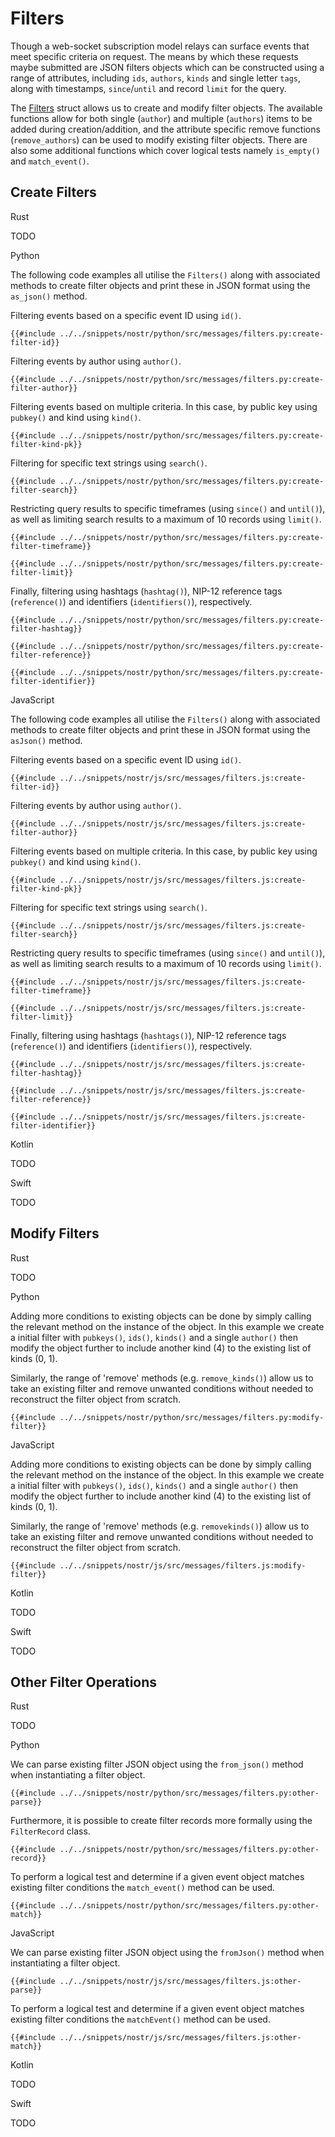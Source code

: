 # Filters

Though a web-socket subscription model relays can surface events that meet specific criteria on request. 
The means by which these requests maybe submitted are JSON filters objects which can be constructed using a range of attributes, 
including `ids`, `authors`, `kinds` and single letter `tags`, along with timestamps, `since`/`until` and record `limit` for the query.

The [Filters](https://docs.rs/nostr/latest/nostr/types/filter/struct.Filter.html) struct allows us to create and modify filter objects. 
The available functions allow for both single (`author`) and multiple (`authors`) items to be added during creation/addition, 
and the attribute specific remove functions (`remove_authors`) can be used to modify existing filter objects. 
There are also some additional functions which cover logical tests namely `is_empty()` and `match_event()`. 

## Create Filters

<custom-tabs category="lang">

<div slot="title">Rust</div>
<section>

TODO

</section>

<div slot="title">Python</div>
<section>

The following code examples all utilise the `Filters()` along with associated methods to create filter objects and print these in JSON format using the `as_json()` method.

Filtering events based on a specific event ID using `id()`.

```python,ignore
{{#include ../../snippets/nostr/python/src/messages/filters.py:create-filter-id}}
```

Filtering events by author using `author()`.

```python,ignore
{{#include ../../snippets/nostr/python/src/messages/filters.py:create-filter-author}}
```

Filtering events based on multiple criteria. In this case, by public key using `pubkey()` and kind using `kind()`.

```python,ignore
{{#include ../../snippets/nostr/python/src/messages/filters.py:create-filter-kind-pk}}
```

Filtering for specific text strings using `search()`.

```python,ignore
{{#include ../../snippets/nostr/python/src/messages/filters.py:create-filter-search}}
```

Restricting query results to specific timeframes (using `since()` and `until()`), as well as limiting search results to a maximum of 10 records using `limit()`.

```python,ignore
{{#include ../../snippets/nostr/python/src/messages/filters.py:create-filter-timeframe}}
```

```python,ignore
{{#include ../../snippets/nostr/python/src/messages/filters.py:create-filter-limit}}
```

Finally, filtering using hashtags (`hashtag()`), NIP-12 reference tags (`reference()`) and identifiers (`identifiers()`), respectively.

```python,ignore
{{#include ../../snippets/nostr/python/src/messages/filters.py:create-filter-hashtag}}
```

```python,ignore
{{#include ../../snippets/nostr/python/src/messages/filters.py:create-filter-reference}}
```

```python,ignore
{{#include ../../snippets/nostr/python/src/messages/filters.py:create-filter-identifier}}
```

</section>

<div slot="title">JavaScript</div>
<section>

The following code examples all utilise the `Filters()` along with associated methods to create filter objects and print these in JSON format using the `asJson()` method.

Filtering events based on a specific event ID using `id()`.

```javascript,ignore
{{#include ../../snippets/nostr/js/src/messages/filters.js:create-filter-id}}
```

Filtering events by author using `author()`.

```javascript,ignore
{{#include ../../snippets/nostr/js/src/messages/filters.js:create-filter-author}}
```

Filtering events based on multiple criteria. In this case, by public key using `pubkey()` and kind using `kind()`.

```javascript,ignore
{{#include ../../snippets/nostr/js/src/messages/filters.js:create-filter-kind-pk}}
```

Filtering for specific text strings using `search()`.

```javascript,ignore
{{#include ../../snippets/nostr/js/src/messages/filters.js:create-filter-search}}
```

Restricting query results to specific timeframes (using `since()` and `until()`), as well as limiting search results to a maximum of 10 records using `limit()`.

```javascript,ignore
{{#include ../../snippets/nostr/js/src/messages/filters.js:create-filter-timeframe}}
```

```javascript,ignore
{{#include ../../snippets/nostr/js/src/messages/filters.js:create-filter-limit}}
```

Finally, filtering using hashtags (`hashtags()`), NIP-12 reference tags (`reference()`) and identifiers (`identifiers()`), respectively.

```javascript,ignore
{{#include ../../snippets/nostr/js/src/messages/filters.js:create-filter-hashtag}}
```

```javascript,ignore
{{#include ../../snippets/nostr/js/src/messages/filters.js:create-filter-reference}}
```

```javascript,ignore
{{#include ../../snippets/nostr/js/src/messages/filters.js:create-filter-identifier}}
```

</section>

<div slot="title">Kotlin</div>
<section>

TODO

</section>

<div slot="title">Swift</div>
<section>

TODO

</section>
</custom-tabs>

## Modify Filters

<custom-tabs category="lang">

<div slot="title">Rust</div>
<section>

TODO

</section>

<div slot="title">Python</div>
<section>

Adding more conditions to existing objects can be done by simply calling the relevant method on the instance of the object. 
In this example we create a initial filter with `pubkeys()`, `ids()`, `kinds()` and a single `author()` then modify the object further to include another kind (4) to the existing list of kinds (0, 1).

Similarly, the range of 'remove' methods (e.g. `remove_kinds()`) allow us to take an existing filter and remove unwanted conditions without needed to reconstruct the filter object from scratch.

```python,ignore
{{#include ../../snippets/nostr/python/src/messages/filters.py:modify-filter}}
```

</section>

<div slot="title">JavaScript</div>
<section>

Adding more conditions to existing objects can be done by simply calling the relevant method on the instance of the object. 
In this example we create a initial filter with `pubkeys()`, `ids()`, `kinds()` and a single `author()` then modify the object further to include another kind (4) to the existing list of kinds (0, 1).

Similarly, the range of 'remove' methods (e.g. `removekinds()`) allow us to take an existing filter and remove unwanted conditions without needed to reconstruct the filter object from scratch.

```javascript,ignore
{{#include ../../snippets/nostr/js/src/messages/filters.js:modify-filter}}
```
</section>

<div slot="title">Kotlin</div>
<section>

TODO

</section>

<div slot="title">Swift</div>
<section>

TODO

</section>
</custom-tabs>

## Other Filter Operations

<custom-tabs category="lang">

<div slot="title">Rust</div>
<section>

TODO

</section>

<div slot="title">Python</div>
<section>

We can parse existing filter JSON object using the `from_json()` method when instantiating a filter object.

```python,ignore
{{#include ../../snippets/nostr/python/src/messages/filters.py:other-parse}}
```

Furthermore, it is possible to create filter records more formally using the `FilterRecord` class.

```python,ignore
{{#include ../../snippets/nostr/python/src/messages/filters.py:other-record}}
```

To perform a logical test and determine if a given event object matches existing filter conditions the `match_event()` method can be used. 

```python,ignore
{{#include ../../snippets/nostr/python/src/messages/filters.py:other-match}}
```

</section>

<div slot="title">JavaScript</div>
<section>

We can parse existing filter JSON object using the `fromJson()` method when instantiating a filter object.

```javascript,ignore
{{#include ../../snippets/nostr/js/src/messages/filters.js:other-parse}}
```

To perform a logical test and determine if a given event object matches existing filter conditions the `matchEvent()` method can be used. 

```javascript,ignore
{{#include ../../snippets/nostr/js/src/messages/filters.js:other-match}}
```

</section>

<div slot="title">Kotlin</div>
<section>

TODO

</section>

<div slot="title">Swift</div>
<section>

TODO

</section>
</custom-tabs>